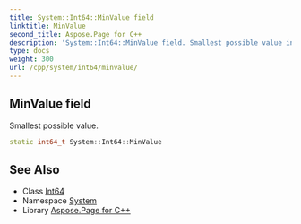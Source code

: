 ```yaml
---
title: System::Int64::MinValue field
linktitle: MinValue
second_title: Aspose.Page for C++
description: 'System::Int64::MinValue field. Smallest possible value in C++.'
type: docs
weight: 300
url: /cpp/system/int64/minvalue/
---
```

## MinValue field


Smallest possible value.

```cpp
static int64_t System::Int64::MinValue
```

## See Also

* Class [Int64](../)
* Namespace [System](../../)
* Library [Aspose.Page for C++](../../../)
